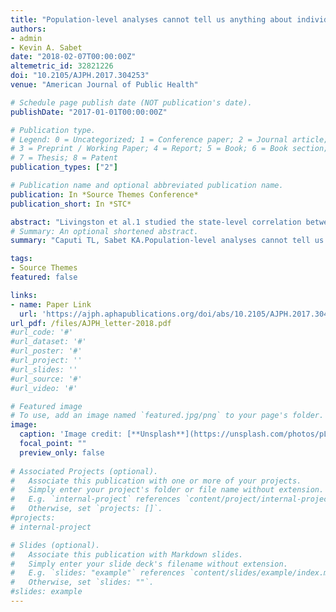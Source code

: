 ```yaml
---
title: "Population-level analyses cannot tell us anything about individual-level marijuana-opioid substitution"
authors:
- admin
- Kevin A. Sabet
date: "2018-02-07T00:00:00Z"
altemetric_id: 32821226
doi: "10.2105/AJPH.2017.304253"
venue: "American Journal of Public Health"

# Schedule page publish date (NOT publication's date). 
publishDate: "2017-01-01T00:00:00Z"

# Publication type.
# Legend: 0 = Uncategorized; 1 = Conference paper; 2 = Journal article;
# 3 = Preprint / Working Paper; 4 = Report; 5 = Book; 6 = Book section;
# 7 = Thesis; 8 = Patent 
publication_types: ["2"]

# Publication name and optional abbreviated publication name. 
publication: In *Source Themes Conference*
publication_short: In *STC*

abstract: "Livingston et al.1 studied the state-level correlation between opioid overdose deaths and recreational marijuana legislation. In the article’s introduction, the authors claim that the study will contribute to the literatureon whether cannabis is substituted for opioids in pain management, and the reader is given the premise that “with this substitution, an immediate reduction in opioid-related poisonings would be expected."
# Summary: An optional shortened abstract.
summary: "Caputi TL, Sabet KA.Population-level analyses cannot tell us anything about individual-level marijuana-opioid substitution. American Journal of Public Health. 2018 Mar;108(3):e12-."

tags:
- Source Themes
featured: false

links:
- name: Paper Link
  url: 'https://ajph.aphapublications.org/doi/abs/10.2105/AJPH.2017.304253'
url_pdf: /files/AJPH_letter-2018.pdf
#url_code: '#'
#url_dataset: '#'
#url_poster: '#'
#url_project: ''
#url_slides: ''
#url_source: '#'
#url_video: '#'

# Featured image
# To use, add an image named `featured.jpg/png` to your page's folder. 
image:
  caption: 'Image credit: [**Unsplash**](https://unsplash.com/photos/pLCdAaMFLTE)'
  focal_point: ""
  preview_only: false
 
# Associated Projects (optional).
#   Associate this publication with one or more of your projects.
#   Simply enter your project's folder or file name without extension.
#   E.g. `internal-project` references `content/project/internal-project/index.md`.
#   Otherwise, set `projects: []`.
#projects:
# internal-project

# Slides (optional).
#   Associate this publication with Markdown slides.
#   Simply enter your slide deck's filename without extension.
#   E.g. `slides: "example"` references `content/slides/example/index.md`.
#   Otherwise, set `slides: ""`.
#slides: example
---
```

